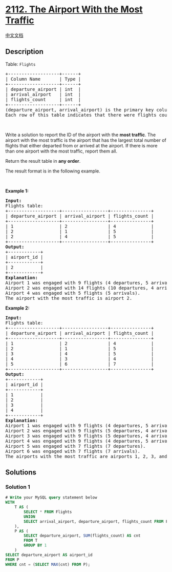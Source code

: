 # [2112. The Airport With the Most Traffic](https://leetcode.com/problems/the-airport-with-the-most-traffic)

[中文文档](/solution/2100-2199/2112.The%20Airport%20With%20the%20Most%20Traffic/README.md)

## Description

<p>Table: <code>Flights</code></p>

<pre>
+-------------------+------+
| Column Name       | Type |
+-------------------+------+
| departure_airport | int  |
| arrival_airport   | int  |
| flights_count     | int  |
+-------------------+------+
(departure_airport, arrival_airport) is the primary key column (combination of columns with unique values) for this table.
Each row of this table indicates that there were flights_count flights that departed from departure_airport and arrived at arrival_airport.
</pre>

<p>&nbsp;</p>

<p>Write a solution to report the ID of the airport with the <strong>most traffic</strong>. The airport with the most traffic is the airport that has the largest total number of flights that either departed from or arrived at the airport. If there is more than one airport with the most traffic, report them all.</p>

<p>Return the result table in <strong>any order</strong>.</p>

<p>The&nbsp;result format is in the following example.</p>

<p>&nbsp;</p>
<p><strong class="example">Example 1:</strong></p>

<pre>
<strong>Input:</strong> 
Flights table:
+-------------------+-----------------+---------------+
| departure_airport | arrival_airport | flights_count |
+-------------------+-----------------+---------------+
| 1                 | 2               | 4             |
| 2                 | 1               | 5             |
| 2                 | 4               | 5             |
+-------------------+-----------------+---------------+
<strong>Output:</strong> 
+------------+
| airport_id |
+------------+
| 2          |
+------------+
<strong>Explanation:</strong> 
Airport 1 was engaged with 9 flights (4 departures, 5 arrivals).
Airport 2 was engaged with 14 flights (10 departures, 4 arrivals).
Airport 4 was engaged with 5 flights (5 arrivals).
The airport with the most traffic is airport 2.
</pre>

<p><strong class="example">Example 2:</strong></p>

<pre>
<strong>Input:</strong> 
Flights table:
+-------------------+-----------------+---------------+
| departure_airport | arrival_airport | flights_count |
+-------------------+-----------------+---------------+
| 1                 | 2               | 4             |
| 2                 | 1               | 5             |
| 3                 | 4               | 5             |
| 4                 | 3               | 4             |
| 5                 | 6               | 7             |
+-------------------+-----------------+---------------+
<strong>Output:</strong> 
+------------+
| airport_id |
+------------+
| 1          |
| 2          |
| 3          |
| 4          |
+------------+
<strong>Explanation:</strong> 
Airport 1 was engaged with 9 flights (4 departures, 5 arrivals).
Airport 2 was engaged with 9 flights (5 departures, 4 arrivals).
Airport 3 was engaged with 9 flights (5 departures, 4 arrivals).
Airport 4 was engaged with 9 flights (4 departures, 5 arrivals).
Airport 5 was engaged with 7 flights (7 departures).
Airport 6 was engaged with 7 flights (7 arrivals).
The airports with the most traffic are airports 1, 2, 3, and 4.
</pre>

## Solutions

### Solution 1

<!-- tabs:start -->

```sql
# Write your MySQL query statement below
WITH
    T AS (
        SELECT * FROM Flights
        UNION
        SELECT arrival_airport, departure_airport, flights_count FROM Flights
    ),
    P AS (
        SELECT departure_airport, SUM(flights_count) AS cnt
        FROM T
        GROUP BY 1
    )
SELECT departure_airport AS airport_id
FROM P
WHERE cnt = (SELECT MAX(cnt) FROM P);
```

<!-- tabs:end -->

<!-- end -->
